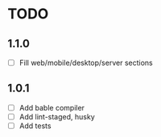 # TODO

## 1.1.0

- [ ] Fill web/mobile/desktop/server sections

## 1.0.1

- [ ] Add bable compiler
- [ ] Add lint-staged, husky
- [ ] Add tests
